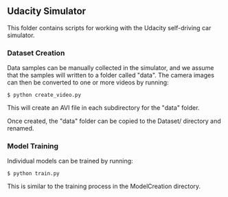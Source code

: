 ## Udacity Simulator

This folder contains scripts for working with the Udacity self-driving car simulator. 

### Dataset Creation

Data samples can be manually collected in the simulator, and we assume that the samples will written to a folder called "data". The camera images can then be converted to one or more videos by running:

	$ python create_video.py
	
This will create an AVI file in each subdirectory for the "data" folder. 

Once created, the "data" folder can be copied to the Dataset/ directory and renamed.

### Model Training

Individual models can be trained by running:

	$ python train.py
	
This is similar to the training process in the ModelCreation directory. 